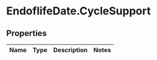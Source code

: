 # EndoflifeDate.CycleSupport

## Properties

Name | Type | Description | Notes
------------ | ------------- | ------------- | -------------


